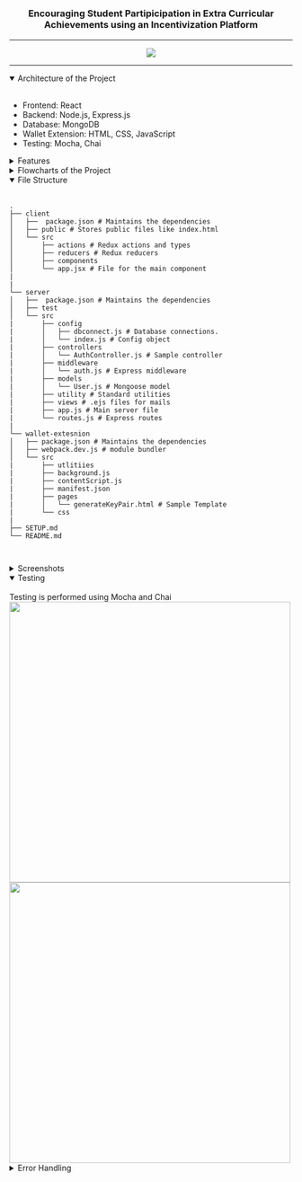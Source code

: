 # <h3 align="center">Encouraging Student Partipicipation in Extra Curricular Achievements using an Incentivization Platform</h3>

<hr />

<p align="center">
<a href="" >
    <img src="https://github.com/pal-16/engage-demo/blob/master/assets/video-demo-1.gif"/>
</a>
</p>

<hr />

<details open>   
<summary>Architecture of the Project</summary>
<br/>
    
- Frontend: React
- Backend: Node.js, Express.js
- Database: MongoDB
- Wallet Extension: HTML, CSS, JavaScript
- Testing: Mocha, Chai
    
</details>

<details>
<summary>Features</summary>
<br/>
    
- Authentication for users using Private and Public Key Pair with the help of a Wallet Extension. 
- Participated in Extracurrciular activities? Submit your application
- System and Faculty verfieis the application and rewards coins
- Coins can be utilized in oncampus activities creating a circular economy

</details>

<details>
    
<summary>Flowcharts of the Project</summary>

<br/>
     Generate key Pair <br/>
<img src="https://github.com/pal-16/engage-demo/blob/master/assets/flow-1.png"  /><br/>
    Import Account <br/>
    <img src="https://github.com/pal-16/engage-demo/blob/master/assets/flow-2.png"/><br/>
    Transaction <br/>
 <img src="https://github.com/pal-16/engage-demo/blob/master/assets/flow-3.png" /><br/>
</details>


<details open>
<summary>File Structure</summary>

<br/>

```
.
├── client
│   ├──  package.json # Maintains the dependencies 
│   ├── public # Stores public files like index.html
│   └── src
│       ├── actions # Redux actions and types
│       ├── reducers # Redux reducers
│       ├── components
│       └── app.jsx # File for the main component
|
|
└── server
│   ├──  package.json # Maintains the dependencies 
│   ├── test
│   └── src
|       ├── config
|       │   ├── dbconnect.js # Database connections.
|       │   └── index.js # Config object
|       ├── controllers
|       │   └── AuthController.js # Sample controller
|       ├── middleware
|       │   └── auth.js # Express middleware
|       ├── models
|       │   └── User.js # Mongoose model
|       ├── utility # Standard utilities
|       ├── views # .ejs files for mails
|       ├── app.js # Main server file
|       └── routes.js # Express routes
|
└── wallet-extesnion
│   ├── package.json # Maintains the dependencies 
│   ├── webpack.dev.js # module bundler
│   └── src
|       ├── utlitiies
|       ├── background.js
|       ├── contentScript.js
|       ├── manifest.json
|       ├── pages
|       │   └── generateKeyPair.html # Sample Template
|       └── css
|
├── SETUP.md
└── README.md

      
```
</details>

<details>
<summary>Screenshots</summary>
<img src="https://github.com/pal-16/engage-demo/blob/master/assets/1-new.JPG"  />
    <img src="https://github.com/pal-16/engage-demo/blob/master/assets/4.JPG"/>
 <img src="https://github.com/pal-16/engage-demo/blob/master/assets/2.JPG" />
  <img src="https://github.com/pal-16/engage-demo/blob/master/assets/3.JPG"  />
      <img src="https://github.com/pal-16/engage-demo/blob/master/assets/5.JPG"  />
      <img src="https://github.com/pal-16/engage-demo/blob/master/assets/6.JPG" />
      <img src="https://github.com/pal-16/engage-demo/blob/master/assets/7.JPG"  />
      <img src="https://github.com/pal-16/engage-demo/blob/master/assets/8.JPG" />
      <img src="https://github.com/pal-16/engage-demo/blob/master/assets/9.JPG"  />
      <img src="https://github.com/pal-16/engage-demo/blob/master/assets/10.JPG"  />
      <img src="https://github.com/pal-16/engage-demo/blob/master/assets/11.JPG" />
      <img src="https://github.com/pal-16/engage-demo/blob/master/assets/12.JPG"  />
      <img src="https://github.com/pal-16/engage-demo/blob/master/assets/13.JPG"  />
<br/>

</details>

<details open>
    
<summary>Testing</summary>

<br/>
    Testing is performed using Mocha and Chai <br/>
     <img src="https://github.com/pal-16/engage-demo/blob/master/assets/test-1.JPG" width=500 /><br/>
     <img src="https://github.com/pal-16/engage-demo/blob/master/assets/test-2.JPG" width=500 />
</details>

<details>
<summary>Error Handling</summary>

<br/>
   <img src="https://github.com/pal-16/engage-demo/blob/master/assets/error-1.png" width=600 />
   <img src="https://github.com/pal-16/engage-demo/blob/master/assets/error-2.png" width=600 />
   <img src="https://github.com/pal-16/engage-demo/blob/master/assets/error-3.png" width=500 />

</details>



